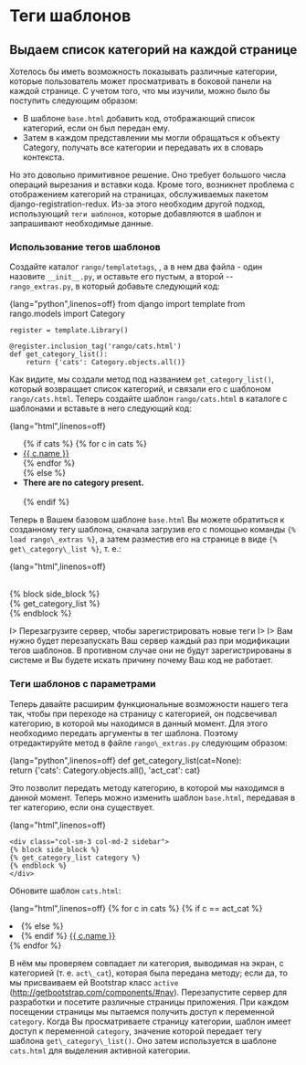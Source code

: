 # Теги шаблонов

## Выдаем список категорий на каждой странице

Хотелось бы иметь возможность показывать различные категории, которые пользователь может просматривать в боковой панели на каждой странице. С учетом того, что мы изучили, можно было бы поступить следующим образом:

-   В шаблоне `base.html` добавить код, отображающий список категорий, если он был передан ему.
-   Затем в каждом представлении мы могли обращаться к объекту Category, получать все категории и передавать их в словарь контекста.

Но это довольно примитивное решение. Оно требует большого числа операций вырезания и вставки кода. Кроме того, возникнет проблема с отображением категорий на страницах, обслуживаемых пакетом django-registration-redux. Из-за этого необходим другой подход, использующий `теги шаблонов`, которые добавляются в шаблон и запрашивают необходимые данные.

### Использование тегов шаблонов

Создайте каталог `rango/templatetags`, , а в нем два файла - один назовите `__init__.py`, и оставьте его пустым, а второй -- `rango_extras.py`, в который добавьте следующий код:

{lang="python",linenos=off}
	from django import template
	from rango.models import Category

	register = template.Library()

	@register.inclusion_tag('rango/cats.html')
	def get_category_list():
    	return {'cats': Category.objects.all()}

Как видите, мы создали метод под названием `get_category_list()`, который возвращает список категорий, и связали его с шаблоном `rango/cats.html`. Теперь создайте шаблон `rango/cats.html` в каталоге с шаблонами и вставьте в него следующий код:

{lang="html",linenos=off}
	<ul class="nav nav-sidebar">
	{% if cats %}
		{% for c in cats %}             
			<li><a href="{% url 'category'  c.slug %}">{{ c.name }}</a></li>
		{% endfor %}      
	{% else %}
		<li> <strong >There are no category present.</strong></li>	
	{% endif %}  
	</ul> 
	
Теперь в Вашем базовом шаблоне `base.html` Вы можете обратиться к созданному тегу шаблона, сначала загрузив его с помощью команды `{% load rango\_extras %}`, а затем разместив его на странице в виде `{% get\_category\_list %}`, т. е.:  

{lang="html",linenos=off}      
	<div class="col-sm-3 col-md-2 sidebar">          
		{% block side_block %}         
		{% get_category_list %}         
		{% endblock %}      
	</div>   
	

I> Перезагрузите сервер, чтобы зарегистрировать новые теги
I>
I> Вам нужно будет перезапускать Ваш сервер каждый раз при модификации тегов шаблонов. В противном случае они не будут зарегистрированы в системе и Вы будете искать причину почему Ваш код не работает.

### Теги шаблонов с параметрами

Теперь давайте расширим функциональные возможности нашего тега так, чтобы при переходе на страницу с категорией, он подсвечивал категорию, в которой мы находимся в данный момент. Для этого необходимо передать аргументы в тег шаблона. Поэтому  отредактируйте метод в файле `rango\_extras.py` следующим образом:

{lang="python",linenos=off}
       def get_category_list(cat=None):         
	   return {'cats': Category.objects.all(), 'act_cat': cat}  

Это позволит передать методу категорию, в которой мы находимся в данной момент. Теперь можно изменить шаблон `base.html`, передавая в тег категорию, если она существует. 

{lang="html",linenos=off}

	<div class="col-sm-3 col-md-2 sidebar">          
	{% block side_block %}         
	{% get_category_list category %}         
	{% endblock %}      
	</div>   
	
Обновите шаблон `cats.html`:   

{lang="html",linenos=off}
	{% for c in cats %}
		{% if c == act_cat %} 
			<li  class="active" > 
		{% else  %} 
			 <li>
		{% endif %}
			<a href="{% url 'category'  c.slug %}">{{ c.name }}</a></li>
	{% endfor %}

В нём мы проверяем совпадает ли категория, выводимая на экран, с категорией (т. е. `act\_cat`), которая была передана методу; если да, то мы присваиваем ей Bootstrap класс `active` (http://getbootstrap.com/components/#nav). Перезапустите сервер для разработки и посетите различные страницы приложения. При каждом посещении страницы мы пытаемся получить доступ к переменной `category`. Когда Вы просматриваете страницу категории, шаблон имеет доступ к переменной `category`, значение которой передает тегу шаблона `get\_category\_list()`. Оно затем используется в шаблоне  `cats.html` для выделения активной категории.
